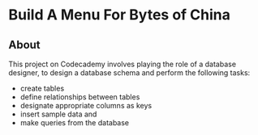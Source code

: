 # Build A Menu For Bytes of China
## About
This project on Codecademy involves playing the role of a database designer, to design a database schema and perform the following tasks:
- create tables
- define relationships between tables
- designate appropriate columns as keys
- insert sample data and
- make queries from the database